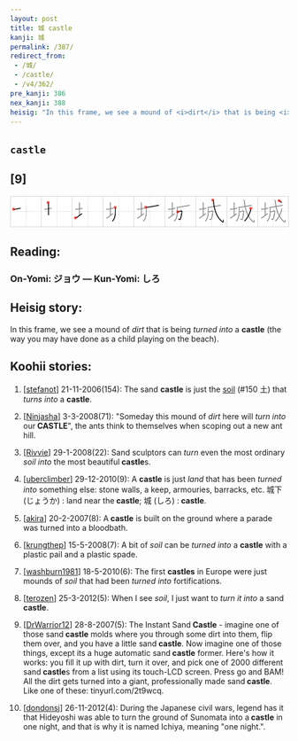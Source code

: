 ```yaml
---
layout: post
title: 城 castle
kanji: 城
permalink: /387/
redirect_from:
 - /城/
 - /castle/
 - /v4/362/
pre_kanji: 386
nex_kanji: 388
heisig: "In this frame, we see a mound of <i>dirt</i> that is being <i>turned into</i> a <b>castle</b> (the way you may have done as a child playing on the beach)."
---
```


## `castle`

## [9]

<div class="stroke"><img src="../images/E59F8E.png" /></div>

## Reading:

### On-Yomi: ジョウ &mdash; Kun-Yomi: しろ

## Heisig story:

In this frame, we see a mound of <i>dirt</i> that is being <i>turned into</i> a <b>castle</b> (the way you may have done as a child playing on the beach).

## Koohii stories:

1) [<a href="http://kanji.koohii.com/profile/stefanot">stefanot</a>] 21-11-2006(154): The sand <strong>castle</strong> is just the <a href="../v4/150">soil</a> (#150 土) that <em>turns into</em> a <strong>castle</strong>.

2) [<a href="http://kanji.koohii.com/profile/Ninjasha">Ninjasha</a>] 3-3-2008(71): &quot;Someday this mound of <em>dirt</em> here will <em>turn into</em> our<strong> CASTLE</strong>&quot;, the ants think to themselves when scoping out a new ant hill.

3) [<a href="http://kanji.koohii.com/profile/Rivvie">Rivvie</a>] 29-1-2008(22): Sand sculptors can <em>turn</em> even the most ordinary <em>soil</em> <em>into</em> the most beautiful<strong> castle</strong>s.

4) [<a href="http://kanji.koohii.com/profile/uberclimber">uberclimber</a>] 29-12-2010(9): A <strong>castle</strong> is just <em>land</em> that has been <em>turned into</em> something else: stone walls, a keep, armouries, barracks, etc. 城下 (じょうか) : land near the<strong> castle</strong>; 城 (しろ) :<strong> castle</strong>.

5) [<a href="http://kanji.koohii.com/profile/akira">akira</a>] 20-2-2007(8): A<strong> castle</strong> is built on the ground where a parade was turned into a bloodbath.

6) [<a href="http://kanji.koohii.com/profile/krungthep">krungthep</a>] 15-5-2008(7): A bit of <em>soil</em> can be <em>turned into</em> a <strong>castle</strong> with a plastic pail and a plastic spade.

7) [<a href="http://kanji.koohii.com/profile/washburn1981">washburn1981</a>] 18-5-2010(6): The first <strong>castles</strong> in Europe were just mounds of <em>soil</em> that had been <em>turned into</em> fortifications.

8) [<a href="http://kanji.koohii.com/profile/terozen">terozen</a>] 25-3-2012(5): When I see <em>soil</em>, I just want to <em>turn it into</em> a sand <strong>castle</strong>.

9) [<a href="http://kanji.koohii.com/profile/DrWarrior12">DrWarrior12</a>] 28-8-2007(5): The Instant Sand<strong> Castle</strong> - imagine one of those sand<strong> castle</strong> molds where you through some dirt into them, flip them over, and you have a little sand<strong> castle</strong>. Now imagine one of those things, except its a huge automatic sand<strong> castle</strong> former. Here&#039;s how it works: you fill it up with dirt, turn it over, and pick one of 2000 different sand<strong> castle</strong>s from a list using its touch-LCD screen. Press go and BAM! All the dirt gets turned into a giant, professionally made sand<strong> castle</strong>. Like one of these: tinyurl.com/2t9wcq.

10) [<a href="http://kanji.koohii.com/profile/dondonsj">dondonsj</a>] 26-11-2012(4): During the Japanese civil wars, legend has it that Hideyoshi was able to turn the ground of Sunomata into a<strong> castle</strong> in one night, and that is why it is named Ichiya, meaning &quot;one night.&quot;.
